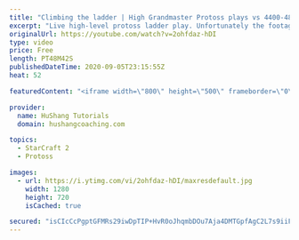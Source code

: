 ```yaml
---
title: "Climbing the ladder | High Grandmaster Protoss plays vs 4400-4800 players"
excerpt: "Live high-level protoss ladder play. Unfortunately the footage came out quite choppy at some points and I was considering just not posting today, but I will post it anyways in case a few of you want to watch still. I'm trying to figure out what the cause of the lag is and hopefully I can get some cleaner"
originalUrl: https://youtube.com/watch?v=2ohfdaz-hDI
type: video
price: Free
length: PT48M42S
publishedDateTime: 2020-09-05T23:15:55Z
heat: 52

featuredContent: "<iframe width=\"800\" height=\"500\" frameborder=\"0\" src=\"https://www.youtube.com/embed/2ohfdaz-hDI\" allow=\"accelerometer; autoplay; encrypted-media; gyroscope; picture-in-picture\" allowfullscreen></iframe>"

provider:
  name: HuShang Tutorials
  domain: hushangcoaching.com

topics:
  - StarCraft 2
  - Protoss

images:
  - url: https://i.ytimg.com/vi/2ohfdaz-hDI/maxresdefault.jpg
    width: 1280
    height: 720
    isCached: true

secured: "isCIcCcPgptGFMRs29iwDpTIP+HvR0oJhqmbDOu7Aja4DMTGpfAgC2L7s9iiFAjWAu4uPTnjl+kzuqF+NhLr8UfFxtN5hpo+23AuiqS4soEoihS3OZZQGakL4lCK3IbtDt1vQ+hLKMMh/dL/f6BQfixMQcG0wyGrBJgaWaf8bJwLhiQ7sC8uAgC2nAzxdziNnWK9zk4oM1KxTdjTfCUX9HVwCdrn7aQK34+TF9PH7xHwHhopC1DMMJ3ag1sjpjHttsf68FIZFpKxMsXsDJb0mjsSvRZZhYRxz9mvchTBT6OoahZadv/uFyWQNEFOW/F8DVt+4CyN84wDyIJzCrI44Vzb0qIv5iELqT32BZuI/4fwb8Iooe10ilvTkNoxZDzcT3lM2GOeLNS+9ZX10oXZs8uKfJlBwYsHKTm8m8EAXLY=;o4WMY/HQUrZyICNLRPSjmQ=="
---
```


